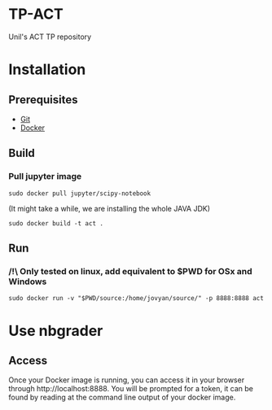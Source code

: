 # TP-ACT  
Unil's ACT TP repository

# Installation  

## Prerequisites  
- [Git](https://git-scm.com/book/en/v2/Getting-Started-Installing-Git)
- [Docker](https://docs.docker.com/v17.12/manuals/)

## Build 
### Pull jupyter image  
    sudo docker pull jupyter/scipy-notebook
(It might take a while, we are installing the whole JAVA JDK)  

    sudo docker build -t act .

## Run  

### /!\ Only tested on linux, add equivalent to $PWD for OSx and Windows 

    sudo docker run -v "$PWD/source:/home/jovyan/source/" -p 8888:8888 act


# Use nbgrader

## Access
Once your Docker image is running, you can access it in your browser through http://localhost:8888. You will be prompted for a token, it can be found by reading at the command line output of your docker image.